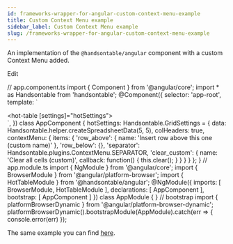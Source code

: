 ```yaml
---
id: frameworks-wrapper-for-angular-custom-context-menu-example
title: Custom Context Menu example
sidebar_label: Custom Context Menu example
slug: /frameworks-wrapper-for-angular-custom-context-menu-example
---
```


An implementation of the `@handsontable/angular` component with a custom Context Menu added.

<app-root></app-root>

Edit

// app.component.ts import { Component } from '@angular/core'; import \* as Handsontable from 'handsontable'; @Component({ selector: 'app-root', template: \` <div class="hot"> <hot-table \[settings\]="hotSettings"></hot-table> </div> \`, }) class AppComponent { hotSettings: Handsontable.GridSettings = { data: Handsontable.helper.createSpreadsheetData(5, 5), colHeaders: true, contextMenu: { items: { 'row\_above': { name: 'Insert row above this one (custom name)' }, 'row\_below': {}, 'separator': Handsontable.plugins.ContextMenu.SEPARATOR, 'clear\_custom': { name: 'Clear all cells (custom)', callback: function() { this.clear(); } } } } }; } // app.module.ts import { NgModule } from '@angular/core'; import { BrowserModule } from '@angular/platform-browser'; import { HotTableModule } from '@handsontable/angular'; @NgModule({ imports: \[ BrowserModule, HotTableModule \], declarations: \[ AppComponent \], bootstrap: \[ AppComponent \] }) class AppModule { } // bootstrap import { platformBrowserDynamic } from '@angular/platform-browser-dynamic'; platformBrowserDynamic().bootstrapModule(AppModule).catch(err => { console.error(err) });

The same example you can find [here](https://stackblitz.com/edit/handsontable-angular).
